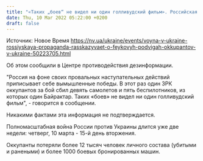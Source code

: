 ```yaml
---
title: "«Таких „боев“ не видел ни один голливудский фильм». Российская пропаганда рассказывает о фейковых «подвигах» оккупантов в Украине"
date: Thu, 10 Mar 2022 05:22:00 +0200
draft: false
---
```

Источник: Новое Время https://nv.ua/ukraine/events/voyna-v-ukraine-rossiyskaya-propaganda-rasskazyvaet-o-feykovyh-podvigah-okkupantov-v-ukraine-50223705.html


Об этом сообщили в Центре противодействия дезинформации.

"Россия на фоне своих провальных наступательных действий приписывает себе вымышленные победы. В этот раз один ЗРК оккупантов за бой сбил девять самолетов и пять беспилотников, из которых один Байрактар. Таких «боев» не видел ни один голливудский фильм", - говорится в сообщении.

Никакими фактами эта информация не подтверждается.

Полномасштабная война России против Украины длится уже две недели: четверг, 10 марта - 15-й день вторжения.

Оккупанты потеряли более 12 тысяч человек личного состава (убитыми и ранеными) и более 1000 боевых бронированных машин.
